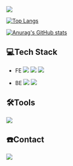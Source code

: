 <img src="https://capsule-render.vercel.app/api?type=waving&color=BDBDC8&height=150&section=header" />


[![Top Langs](https://github-readme-stats.vercel.app/api/top-langs/?username=junhkchoi)](https://github.com/anuraghazra/github-readme-stats)

[![Anurag's GitHub stats](https://github-readme-stats.vercel.app/api?username=junhkchoi)](https://github.com/anuraghazra/github-readme-stats)

## 💻Tech Stack
* FE
  ![](https://img.shields.io/badge/HTML5-E34F26?style=for-the-badge&logo=html5&logoColor=white)
  ![](https://img.shields.io/badge/GIT-E44C30?style=for-the-badge&logo=git&logoColor=white)
  ![](https://img.shields.io/badge/JavaScript-F7DF1E?style=for-the-badge&logo=JavaScript&logoColor=white)
  
* BE
  ![](https://img.shields.io/badge/Python-3776AB?style=for-the-badge&logo=python&logoColor=white)
  ![](https://img.shields.io/badge/Java-ED8B00?style=for-the-badge&logo=openjdk&logoColor=white)

## 🛠️Tools
![](https://img.shields.io/badge/GIT-E44C30?style=for-the-badge&logo=git&logoColor=white)

## ☎️Contact
![](https://img.shields.io/badge/GitHub-100000?style=for-the-badge&logo=github&logoColor=white)
